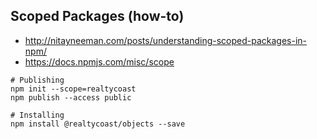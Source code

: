 ## Scoped Packages (how-to)

* http://nitayneeman.com/posts/understanding-scoped-packages-in-npm/
* https://docs.npmjs.com/misc/scope

```
# Publishing
npm init --scope=realtycoast
npm publish --access public

# Installing
npm install @realtycoast/objects --save
```
